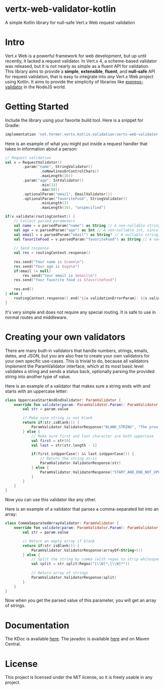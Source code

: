 # vertx-web-validator-kotlin
A simple Kotlin library for null-safe Vert.x Web request validation

# Intro
Vert.x Web is a powerful framework for web development, but up until recently, it lacked a request validator.
In Vert.x 4, a scheme-based validator was released, but it is not nearly as simple as a fluent API for validation.
This library aims to provide a **simple**, **extensible**, **fluent**, and **null-safe** API for request validation, that is easy to integrate into *any* Vert.x Web project using Kotlin.
It aims to provide the simplicity of libraries like [express-validator](https://express-validator.github.io/docs/) in the NodeJS world.

# Getting Started
Include the library using your favorite build tool. Here is a snippet for Gradle:

```groovy
implementation 'net.termer.vertx.kotlin.validation:vertx-web-validator-kotlin:1.0.0'
```

Here is an example of what you might put inside a request handler that takes in information about a person:

```kotlin
// Request validation
val v = RequestValidator()
		.param("name", StringValidator()
				.noNewlinesOrControlChars()
				.maxLength(16))
        .param("age", IntValidator()
                .min(13)
                .max(99))
        .optionalParam("email", EmailValidator())
		.optionalParam("favoriteFood", StringValidator()
                .minLength(3)
                .maxLength(16), "unspecified")

if(v.validate(routingContext)) {
	// Collect parsed parameters
	val name = v.parsedParam("name") as String // A non-nullable string, since we know for sure that "name" is present
    val age = v.parsedParam("age") as Int // A non-nullable int, since we know for sure that "age" is an integer, and is present
    val email = v.parsedParam("email") as String? // A nullable string, since we're not certain whether email was provided
    val favoriteFood = v.parsedParam("favoriteFood") as String // A non-nullable string, since it is present, or a default value was used
    
    // Send response
    val res = routingContext.response()
    
    res.send("Your name is $name\n")
    res.send("Your age is $age\n")
    if(email != null)
    	res.send("Your email is $email\n")
    res.send("Your favorite food is $favoriteFood")
    
    res.end()
} else {
	routingContext.response().end("${v.validationErrorParam}: ${v.validationErrorText}")
}
```

It's very simple and does not require any special routing. It is safe to use in normal routes and middleware.

# Creating your own validators

There are many built-in validators that handle numbers, strings, emails, dates, and JSON, but you are also free to create your own validators for your own specific use-cases.
This is trivial to do, because all validators implement the ParamValidator interface, which at its most basic level validates a string and sends a status back, optionally parsing the provided string into another type of value.

Here is an example of a validator that makes sure a string ends with and starts with an uppercase letter:

```kotlin
class UppercaseStartAndEndValidator: ParamValidator {
	override fun validate(param: ParamValidator.Param): ParamValidator.ValidatorResponse {
		val str = param.value

		// Make sure string is not blank
		return if(str.isBlank()) {
			ParamValidator.ValidatorResponse("BLANK_STRING", "The provided string is blank")
		} else {
			// Make sure first and last character are both uppercase
			val first = str[0]
			val last = str[str.length - 1]

			if(first.isUpperCase() && last.isUpperCase()) {
				// Return the string as-is
				ParamValidator.ValidatorResponse(str)
			} else {
				ParamValidator.ValidatorResponse("START_AND_END_NOT_UPPERCASE", "The provided string's first and last characters are not uppercase")
			}
		}
	}
}
```

Now you can use this validator like any other.

Here is an example of a validator that parses a comma-separated list into an array:

```kotlin
class CommaSeparatedArrayValidator: ParamValidator {
	override fun validate(param: ParamValidator.Param): ParamValidator.ValidatorResponse {
		val str = param.value

		// Return an empty array if blank
		return if(str.isBlank()) {
			ParamValidator.ValidatorResponse(arrayOf<String>())
		} else {
			// Split the string by comma (with regex to strip whitespace)
			val split = str.split(Regex("[\\W]*,[\\W]*"))
            
            // Return array of strings
            ParamValidator.ValidatorResponse(split)
		}
	}
}
```

Now when you get the parsed value of this parameter, you will get an array of strings.

# Documentation
The KDoc is available [here](https://termer.net/kdoc/vertx-web-validator-kotlin/1.0.0/index.html).
The javadoc is available [here](https://termer.net/javadoc/vertx-web-validator-kotlin/1.0.0/index.html) and on Maven Central.

# License
This project is licensed under the MIT license, so it is freely usable in any project.